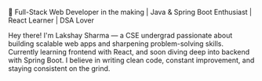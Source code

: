 🚀 Full-Stack Web Developer in the making | Java & Spring Boot Enthusiast | React Learner | DSA Lover

Hey there! I'm Lakshay Sharma — a CSE undergrad passionate about building scalable web apps and sharpening problem-solving skills. Currently learning frontend with React, and soon diving deep into backend with Spring Boot. I believe in writing clean code, constant improvement, and staying consistent on the grind.
